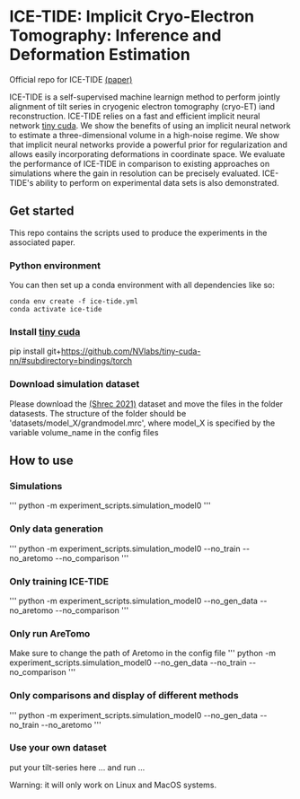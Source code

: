 # ICE-TIDE: Implicit Cryo-Electron Tomography: Inference and Deformation Estimation

Official repo for ICE-TIDE [(paper)](https://arxiv.org/abs/)

ICE-TIDE is a self-supervised machine learnign method to perform jointly alignment of tilt series in cryogenic electron tomography (cryo-ET) iand reconstruction.
ICE-TIDE relies on a fast and efficient implicit neural network [tiny cuda](https://github.com/NVlabs/tiny-cuda-nn). 
We show the benefits of using an implicit neural network to estimate a three-dimensional volume in a high-noise regime. 
We show that implicit neural networks provide a powerful prior for regularization and allows easily incorporating deformations in coordinate space.
We evaluate the performance of ICE-TIDE in comparison to existing approaches on simulations where the gain in resolution can be precisely evaluated.
ICE-TIDE's ability to perform on experimental data sets is also demonstrated.




## Get started
This repo contains the scripts used to produce the experiments in the associated paper.

### Python environment
You can then set up a conda environment with all dependencies like so:
```
conda env create -f ice-tide.yml
conda activate ice-tide
```

### Install [tiny cuda](https://github.com/NVlabs/tiny-cuda-nn)
pip install git+https://github.com/NVlabs/tiny-cuda-nn/#subdirectory=bindings/torch

### Download simulation dataset
Please download the [(Shrec 2021)](https://dataverse.nl/dataset.xhtml?persistentId=doi:10.34894/XRTJMA) dataset and move the files in the folder datasests.
The structure of the folder should be 'datasets/model_X/grandmodel.mrc', where model_X is specified by the variable volume_name in the config files

## How to use
### Simulations
'''
python -m experiment_scripts.simulation_model0
'''

### Only data generation
'''
python -m experiment_scripts.simulation_model0 --no_train --no_aretomo --no_comparison
'''

### Only training ICE-TIDE
'''
python -m experiment_scripts.simulation_model0 --no_gen_data --no_aretomo --no_comparison
'''

### Only run AreTomo
Make sure to change the path of Aretomo in the config file
'''
python -m experiment_scripts.simulation_model0 --no_gen_data --no_train --no_comparison
'''

### Only comparisons and display of different methods
'''
python -m experiment_scripts.simulation_model0 --no_gen_data --no_train --no_aretomo
'''

### Use your own dataset
put your tilt-series here ... and run ...







Warning: it will only work on Linux and MacOS systems.

